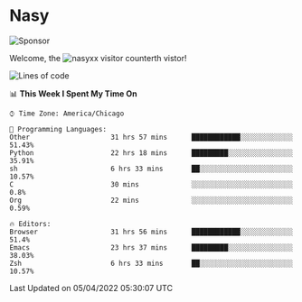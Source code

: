 # Nasy

<!--
<p align="center">
<img height="200" src="https://github-readme-stats.vercel.app/api?username=nasyxx&count_private=true&show_icons=true&theme=dracula&include_all_commits=true"/>
<img height="200" src="https://github-readme-stats.vercel.app/api/top-langs/?username=nasyxx&theme=dracula&hide=html,jupyter+notebook&count_private=true&show_icons=true"/>
</p>

  
----------------
-->

![Sponsor](https://img.shields.io/static/v1.svg?label=Sponsor&message=%E2%9D%A4&logo=GitHub&style=flat&color=pink)
 
Welcome, the ![nasyxx visitor counter](https://count.getloli.com/get/@nasyxx?theme=rule34)th vistor!
 
<!--START_SECTION:waka-->
![Lines of code](https://img.shields.io/badge/From%20Hello%20World%20I%27ve%20Written-5%20Million%20lines%20of%20code-blue)

📊 **This Week I Spent My Time On** 

```text
⌚︎ Time Zone: America/Chicago

💬 Programming Languages: 
Other                    31 hrs 57 mins      ████████████░░░░░░░░░░░░░   51.43% 
Python                   22 hrs 18 mins      █████████░░░░░░░░░░░░░░░░   35.91% 
sh                       6 hrs 33 mins       ██░░░░░░░░░░░░░░░░░░░░░░░   10.57% 
C                        30 mins             ░░░░░░░░░░░░░░░░░░░░░░░░░   0.8% 
Org                      22 mins             ░░░░░░░░░░░░░░░░░░░░░░░░░   0.59%

🔥 Editors: 
Browser                  31 hrs 56 mins      ████████████░░░░░░░░░░░░░   51.4% 
Emacs                    23 hrs 37 mins      █████████░░░░░░░░░░░░░░░░   38.03% 
Zsh                      6 hrs 33 mins       ██░░░░░░░░░░░░░░░░░░░░░░░   10.57%

```


 Last Updated on 05/04/2022 05:30:07 UTC
<!--END_SECTION:waka-->

<!-- ![visitors](https://visitor-badge.laobi.icu/badge?page_id=nasyxx.nasyxx) -->
